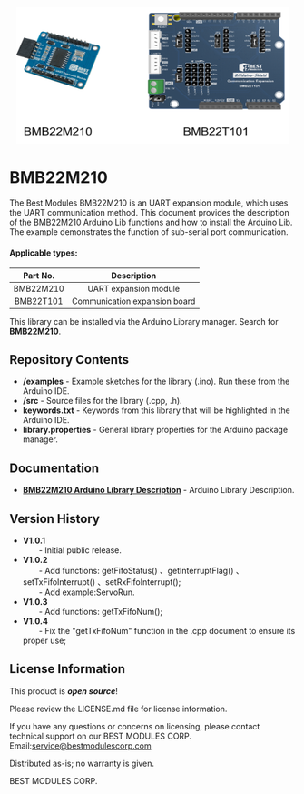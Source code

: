 <div align=center>
<img src="https://github.com/BestModules-Libraries/img/blob/main/BMB22M210_BMB22T101_V1.0.png" width="480" height="240"> 
</div> 


BMB22M210 
===========================================================

The Best Modules BMB22M210 is an UART expansion module, which uses the UART communication method. This document provides the description of the BMB22M210 Arduino Lib functions and how to install the Arduino Lib. The example demonstrates the function of sub-serial port communication.

#### Applicable types:
<div align=center>

|Part No.   |Description                   |
|:---------:|:----------------------------:|
|BMB22M210   |UART expansion module|
|BMB22T101  |Communication expansion board|

</div> 

This library can be installed via the Arduino Library manager. Search for **BMB22M210**. 

Repository Contents
-------------------

* **/examples** - Example sketches for the library (.ino). Run these from the Arduino IDE. 
* **/src** - Source files for the library (.cpp, .h).
* **keywords.txt** - Keywords from this library that will be highlighted in the Arduino IDE. 
* **library.properties** - General library properties for the Arduino package manager. 

Documentation 
-------------------

* **[BMB22M210 Arduino Library Description]( https://www.bestmodulescorp.com/bmb22m210.html#tab-product2 )** - Arduino Library Description.

Version History  
-------------------

* **V1.0.1**  
&emsp;&emsp;- Initial public release.
* **V1.0.2**  
&emsp;&emsp;- Add functions: getFifoStatus() 、getInterruptFlag() 、setTxFifoInterrupt() 、setRxFifoInterrupt();  
&emsp;&emsp;- Add example:ServoRun.
* **V1.0.3**  
&emsp;&emsp;- Add functions: getTxFifoNum();  
* **V1.0.4**  
&emsp;&emsp;- Fix the "getTxFifoNum" function in the .cpp document to ensure its proper use;  

License Information
-------------------

This product is _**open source**_! 

Please review the LICENSE.md file for license information. 

If you have any questions or concerns on licensing, please contact technical support on our BEST MODULES CORP. Email:service@bestmodulescorp.com

Distributed as-is; no warranty is given.

BEST MODULES CORP.
